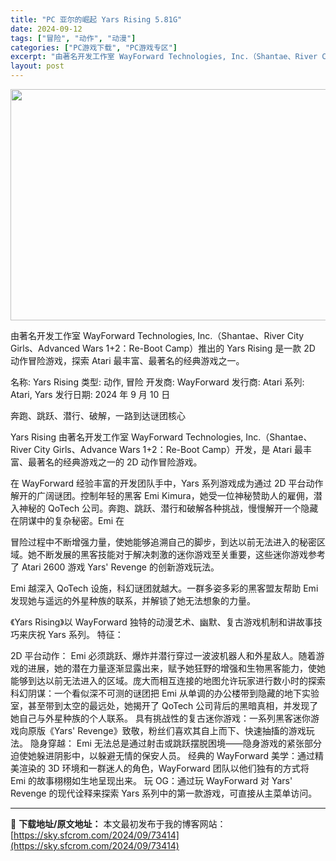 ```yaml
---
title: "PC 亚尔的崛起 Yars Rising 5.81G"
date: 2024-09-12
tags: ["冒险", "动作", "动漫"]
categories: ["PC游戏下载", "PC游戏专区"]
excerpt: "由著名开发工作室 WayForward Technologies, Inc.（Shantae、River City Girls、Advanced Wars 1+2：Re-Boot Camp）推出的 Yars Rising 是一款 2D 动作冒险游戏，探索 Atari 最丰富、最著名的经典游戏之一。 &hellip;"
layout: post
---
```


<img class="aligncenter size-full wp-image-73415" src="https://sky.sfcrom.com/wp-content/uploads/2024/09/2024091200443316.webp" alt="" width="660" height="370" />

由著名开发工作室 WayForward Technologies, Inc.（Shantae、River City Girls、Advanced Wars 1+2：Re-Boot Camp）推出的 Yars Rising 是一款 2D 动作冒险游戏，探索 Atari 最丰富、最著名的经典游戏之一。

名称: Yars Rising
类型: 动作, 冒险
开发商: WayForward
发行商: Atari
系列: Atari, Yars
发行日期: 2024 年 9 月 10 日

奔跑、跳跃、潜行、破解，一路到达谜团核心

Yars Rising 由著名开发工作室 WayForward Technologies, Inc.（Shantae、River City Girls、Advance Wars 1+2：Re-Boot Camp）开发，是 Atari 最丰富、最著名的经典游戏之一的 2D 动作冒险游戏。

在 WayForward 经验丰富的开发团队手中，Yars 系列游戏成为通过 2D 平台动作解开的广阔谜团。控制年轻的黑客 Emi Kimura，她受一位神秘赞助人的雇佣，潜入神秘的 QoTech 公司。奔跑、跳跃、潜行和破解各种挑战，慢慢解开一个隐藏在阴谋中的复杂秘密。Emi 在

冒险过程中不断增强力量，使她能够追溯自己的脚步，到达以前无法进入的秘密区域。她不断发展的黑客技能对于解决刺激的迷你游戏至关重要，这些迷你游戏参考了 Atari 2600 游戏 Yars' Revenge 的创新游戏玩法。

Emi 越深入 QoTech 设施，科幻谜团就越大。一群多姿多彩的黑客盟友帮助 Emi 发现她与遥远的外星种族的联系，并解锁了她无法想象的力量。

《Yars Rising》以 WayForward 独特的动漫艺术、幽默、复古游戏机制和讲故事技巧来庆祝 Yars 系列。
特征：

2D 平台动作： Emi 必须跳跃、爆炸并潜行穿过一波波机器人和外星敌人。随着游戏的进展，她的潜在力量逐渐显露出来，赋予她狂野的增强和生物黑客能力，使她能够到达以前无法进入的区域。庞大而相互连接的地图允许玩家进行数小时的探索
科幻阴谋：一个看似深不可测的谜团把 Emi 从单调的办公楼带到隐藏的地下实验室，甚至带到太空的最远处，她揭开了 QoTech 公司背后的黑暗真相，并发现了她自己与外星种族的个人联系。
具有挑战性的复古迷你游戏：一系列黑客迷你游戏向原版《Yars' Revenge》致敬，粉丝们喜欢其自上而下、快速抽搐的游戏玩法。
隐身穿越： Emi 无法总是通过射击或跳跃摆脱困境——隐身游戏的紧张部分迫使她躲进阴影中，以躲避无情的保安人员。
经典的 WayForward 美学：通过精美渲染的 3D 环境和一群迷人的角色，WayForward 团队以他们独有的方式将 Emi 的故事栩栩如生地呈现出来。
玩 OG：通过玩 WayForward 对 Yars' Revenge 的现代诠释来探索 Yars 系列中的第一款游戏，可直接从主菜单访问。

---
📖 **下载地址/原文地址：** 本文最初发布于我的博客网站：[https://sky.sfcrom.com/2024/09/73414](https://sky.sfcrom.com/2024/09/73414)
